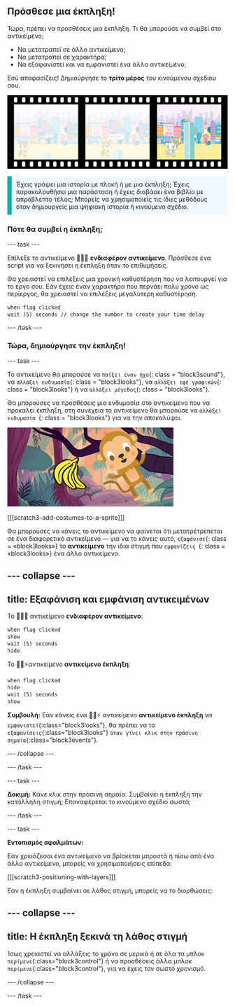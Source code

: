 ## Πρόσθεσε μια έκπληξη!

Τώρα, πρέπει να προσθέσεις μια έκπληξη. Τι θα μπορούσε να συμβεί στο αντικείμενο;
- Να μετατραπεί σε άλλο αντικείμενο;
- Να μετατραπεί σε χαρακτήρα;
- Να εξαφανιστεί και να εμφανιστεί ένα άλλο αντικείμενο;

Εσύ αποφασίζεις! Δημιούργησε το **τρίτο μέρος** του κινούμενου σχεδίου σου.

![Μια ταινία με 3 καρέ. Το τρίτο πλαίσιο επισημαίνεται. Το πλαίσιο δείχνει μια σκηνή με χαρακτήρα που κοιτάζει έκπληκτος ένα αντικείμενο.](images/surprise.png)

<p style="border-left: solid; border-width:10px; border-color: #0faeb0; background-color: aliceblue; padding: 10px;">
Έχεις γράψει μια ιστορία με πλοκή ή με μια έκπληξη; Έχεις παρακολουθήσει μια παράσταση ή έχεις διαβάσει ένα βιβλίο με απρόβλεπτο τέλος; Μπορείς να χρησιμοποιείς τις ίδιες μεθόδους όταν δημιουργείς μια ψηφιακή ιστορία ή κινούμενο σχέδιο. 
</p>

### Πότε θα συμβεί η έκπληξη;

--- task ---

Επίλεξε το αντικείμενο 🎂🎾🎁 **ενδιαφέρον αντικείμενο**. Πρόσθεσε ένα script για να ξεκινήσει η έκπληξη όταν το επιθυμήσεις.

Θα χρειαστεί να επιλέξεις μια χρονική καθυστέρηση που να λειτουργεί για το έργο σου. Εάν έχεις έναν χαρακτήρα που περνάει πολύ χρόνο ως περίεργος, θα χρειαστεί να επιλέξεις μεγαλύτερη καθυστέρηση.

```blocks3
when flag clicked
wait (5) seconds // change the number to create your time delay
```

--- /task ---

### Τώρα, δημιούργησε την έκπληξη!

--- task ---

Το αντικείμενο θα μπορούσε να `παίξει έναν ήχο`{: class = "block3sound"}, να `αλλάξει ενδυμασία`{: class = "block3looks"}, να `αλλάξει εφέ γραφικών`{: class = "block3looks"} ή να `αλλάξει μέγεθος`{: class = "block3looks"}.

Θα μπορούσες να προσθέσεις μια ενδυμασία στο αντικείμενο που να προκαλεί έκπληξη, στη συνέχεια το αντικείμενο θα μπορούσε να `αλλάξει ενδυμασία `{: class = "block3looks"} για να την αποκαλύψει.

![Ένα φόντο της ερήμου με έναν βράχο που κουνιέται πέρα δώθε.](images/bat.gif)

[[[scratch3-add-costumes-to-a-sprite]]]

Θα μπορούσες να κάνεις το αντικείμενο να φαίνεται ότι μετατρέτρεπεται σε ένα διαφορετικό αντικείμενο — για να το κάνεις αυτό, `εξαφάνισε`{: class = «block3looks»} το **αντικείμενο** την ίδια στιγμή που `εμφανίζεις `{: class = «block3looks»} ένα άλλο αντικείμενο.

--- collapse ---
---
title: Εξαφάνιση και εμφάνιση αντικειμένων
---

Το 🎂🎾🎁 αντικείμενο **ενδιαφέρον αντικείμενο**:
```blocks3
when flag clicked
show
wait (5) seconds
hide
```

Το 🎷👻⚡αντικείμενο **αντικείμενο έκπληξη**:
```blocks3
when flag clicked
hide
wait (5) seconds
show
```

**Συμβουλή:** Εάν κάνεις ένα 🎷👻⚡ αντικείμενο **αντικείμενο έκπληξη** να `εμφανιστεί`{:class="block3looks"}, θα πρέπει να το `εξαφανίσεις`{:class="block3looks"} `όταν γίνει κλικ στην πράσινη σημαία`{:class="block3events"}.

--- /collapse ---

--- /task ---

--- task ---

**Δοκιμή:** Κάνε κλικ στην πράσινη σημαία. Συμβαίνει η έκπληξη την κατάλληλη στιγμή; Επαναφέρεται το κινούμενο σχέδιο σωστά;

--- /task ---

--- task ---

**Εντοπισμός σφαλμάτων:**

Εάν χρειάζεσαι ένα αντικείμενο να βρίσκεται μπροστά ή πίσω από ένα άλλο αντικείμενο, μπορείς να χρησιμοποιήσεις επίπεδα:

[[[scratch3-positioning-with-layers]]]

Εάν η έκπληξη συμβαίνει σε λάθος στιγμή, μπορείς να το διορθώσεις:

--- collapse ---
---
title: Η έκπληξη ξεκινά τη λάθος στιγμή
---

Ίσως χρειαστεί να αλλάξεις το χρόνο σε μερικά ή σε όλα τα μπλοκ `περίμενε`{:class="block3control"} ή να προσθέσεις άλλα μπλοκ `περίμενε`{:class="block3control"}, για να έχεις τον σωστό χρονισμό.

--- /collapse ---

--- /task ---

